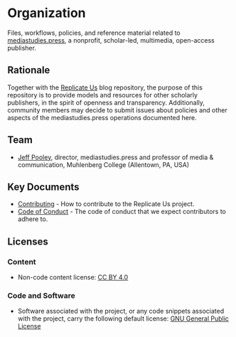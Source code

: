 # Organization

Files, workflows, policies, and reference material related to [mediastudies.press](https://mediastudies.press), a nonprofit, scholar-led, multimedia, open-access publisher.

## Rationale

Together with the [Replicate Us](https://mediastudies.press/replicate-us) blog repository, the purpose of this repository is to provide models and resources for other scholarly publishers, in the spirit of openness and transparency. Additionally, community members may decide to submit issues about policies and other aspects of the mediastudies.press operations documented here.

## Team

* [Jeff Pooley](http://jeffpooley.com), director, mediastudies.press and professor of media & communication, Muhlenberg College (Allentown, PA, USA)

## Key Documents

* [Contributing](/CONTRIBUTING.md) - How to contribute to the Replicate Us project.
* [Code of Conduct](/CODE_OF_CONDUCT.md) - The code of conduct that we expect contributors to adhere to.

## Licenses

### Content

* Non-code content license: [CC BY 4.0](https://creativecommons.org/licenses/by/4.0/legalcode)

### Code and Software

* Software associated with the project, or any code snippets associated with the project, carry the following default license: [GNU General Public License](LICENSE)
